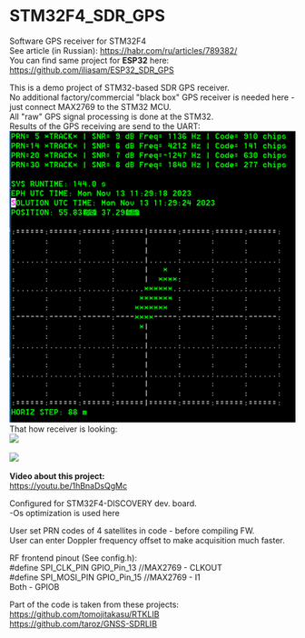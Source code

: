 # STM32F4_SDR_GPS

Software GPS receiver for STM32F4  
See article (in Russian): https://habr.com/ru/articles/789382/  
You can find same project for **ESP32** here: https://github.com/iliasam/ESP32_SDR_GPS  
  
This is a demo project of STM32-based SDR GPS receiver.  
No additional factory/commercial "black box" GPS receiver is needed here - just connect MAX2769 to the STM32 MCU.  
All "raw" GPS signal processing is done at the STM32.  
Results of the GPS receiving are send to the UART:   
<img src="https://github.com/iliasam/STM32F4_SDR_GPS/blob/develop/Images/Results.png" width="600">  
That how receiver is looking:  
<img src="https://github.com/iliasam/STM32F4_SDR_GPS/blob/develop/Images/photo_stm32a.jpg" width="500">  
  
<img src="https://github.com/iliasam/STM32F4_SDR_GPS/blob/develop/Images/Structure_stm32.png" width="800">  
  
**Video about this project:**  
https://youtu.be/1hBnaDsQgMc  
  
Configured for STM32F4-DISCOVERY dev. board.  
-Os optimization is used here  

User set PRN codes of 4 satellites in code - before compiling FW.  
User can enter Doppler frequency offset to make acquisition much faster.  
  
RF frontend pinout (See config.h):  
#define SPI_CLK_PIN             GPIO_Pin_13 //MAX2769 - CLKOUT  
#define SPI_MOSI_PIN            GPIO_Pin_15 //MAX2769 - I1  
Both - GPIOB  

  
Part of the code is taken from these projects:  
https://github.com/tomojitakasu/RTKLIB  
https://github.com/taroz/GNSS-SDRLIB  
